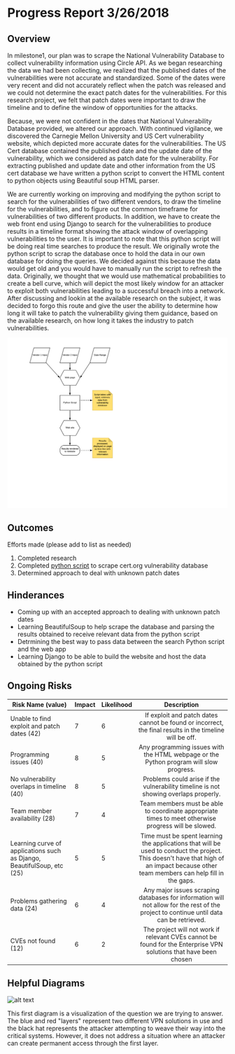 # Progress Report 3/26/2018
## Overview

In milestone1, our plan was to scrape the National Vulnerability Database to collect vulnerability information using Circle API.  As we began researching the data we had been collecting, we realized that the published dates of the vulnerabilities were not accurate and standardized.  Some of the dates were very recent and did not accurately reflect when the patch was released and we could not determine the exact patch dates for the vulnerabilities. For this research project, we felt that patch dates were important to draw the timeline and to define the window of opportunities for the attacks. 

Because, we were not confident in the dates that National Vulnerability Database provided, we altered our approach.  With continued vigilance, we discovered the Carnegie Mellon University and US Cert vulnerability website, which depicted more accurate dates for the vulnerabilities.  The US Cert database contained the published date and the update date of the vulnerability, which we considered as patch date for the vulnerability. For extracting published and update date and other information from the US cert database we have written a python script to convert the HTML content to python objects using Beautiful soup HTML parser. 

We are currently working on improving and modifying the python script to search for the vulnerabilities of two different vendors, to draw the timeline for the vulnerabilities, and to figure out the common timeframe for vulnerabilities of two different products. In addition, we have to create the web front end using Django to search for the vulnerabilities to produce results in a timeline format showing the attack window of overlapping vulnerabilities to the user. It is important to note that this python script will be doing real time searches to produce the result.  We originally wrote the python script to scrap the database once to hold the data in our own database for doing the queries.  We decided against this because the data would get old and you would have to manually run the script to refresh the data.  Originally, we thought that we would use  mathematical probabilities to create a bell curve, which will depict the most likely window for an attacker to exploit both vulnerabilities leading to a successful breach into a network. After discussing and lookin at the available research on the subject, it was decided to forgo this route and give the user the ability to determine how long it will take to patch the vulnerability giving them guidance, based on the available research, on how long it takes the industry to patch vulnerabilities. 

![UML](https://github.com/MLHale/insure-layered-solutions/blob/master/GantCharts/uml3.png)

## Outcomes

  Efforts made (please add to list as needed)
  
  1. Completed research
  2. Completed [python script](https://github.com/MLHale/insure-layered-solutions/blob/master/python/layeredSolutionsClasses.py) to scrape cert.org vulnerability database
  3. Determined approach to deal with unknown patch dates

## Hinderances

* Coming up with an accepted approach to dealing with unknown patch dates
* Learning BeautifulSoup to help scrape the database and parsing the results obtained to receive relevant data from the python script
* Detrmining the best way to pass data between the search Python script and the web app
* Learning Django to be able to build the website and host the data obtained by the python script

## Ongoing Risks

| Risk Name (value) | Impact | Likelihood | Description |
|-------------------------------------------------------|--------|------------|:---------------------------------------------------------------------------------------------------------------------------------------:|
|    Unable to find exploit and patch dates (42) | 7| 6 | If exploit and patch dates cannot be found or incorrect, the final results in the timeline will be off. |
| Programming issues (40) | 8 | 5 | Any programming issues with the HTML webpage or the Python program will slow progress. |
| No vulnerability overlaps in timeline (40) | 8 | 5 | Problems could arise if the vulnerability timeline is not showing overlaps properly.    |
| Team member availability (28) | 7 | 4 | Team members must be able to coordinate appropriate times to meet otherwise progress will be slowed. |
| Learning curve of applications such as Django, BeautifulSoup, etc (25) | 5 | 5 | Time must be spent learning the applications that will be used to conduct the project. This doesn't have that high of an impact because other team members can help fill in the gaps. |
| Problems gathering data (24) | 6 | 4 | Any major issues scraping databases for information will not allow for the rest of the project to continue until data can be retrieved. |
| CVEs not found (12) | 6 | 2 | The project will not work if relevant CVEs cannot be found for the Enterprise VPN solutions that have been chosen |

## Helpful Diagrams
![alt text](https://i.imgur.com/qPILImM.jpg "Problem Diagram")

This first diagram is a visualization of the question we are trying to answer. The blue and red "layers" represent two different VPN solutions in use and the black hat represents the attacker attempting to weave their way into the critical systems. However, it does not address a situation where an attacker can create permanent access through the first layer.
